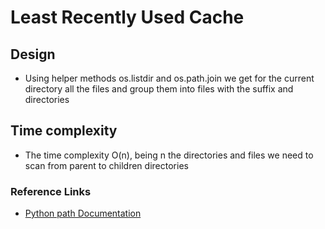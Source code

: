 # Least Recently Used Cache

## Design
- Using helper methods os.listdir and os.path.join we get for the current directory all the files and group them into files with the suffix and directories
## Time complexity
- The time complexity O(n), being n the directories and files we need to scan from parent to children directories
### Reference Links
- [Python path Documentation](https://docs.python.org/3/library/os.path.html)
